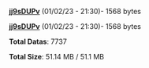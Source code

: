 [**jj9sDUPv**](/data/jj9sDUPv.txt) (01/02/23 - 21:30)- 1568 bytes

[**jj9sDUPv**](/data/jj9sDUPv.txt) (01/02/23 - 21:30)- 1568 bytes

**Total Datas**: 7737

**Total Size**: 51.14 MB / 51.1 MB